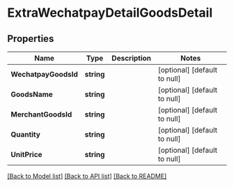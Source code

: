 # ExtraWechatpayDetailGoodsDetail

## Properties
Name | Type | Description | Notes
------------ | ------------- | ------------- | -------------
**WechatpayGoodsId** | **string** |  | [optional] [default to null]
**GoodsName** | **string** |  | [optional] [default to null]
**MerchantGoodsId** | **string** |  | [optional] [default to null]
**Quantity** | **string** |  | [optional] [default to null]
**UnitPrice** | **string** |  | [optional] [default to null]

[[Back to Model list]](../README.md#documentation-for-models) [[Back to API list]](../README.md#documentation-for-api-endpoints) [[Back to README]](../README.md)



